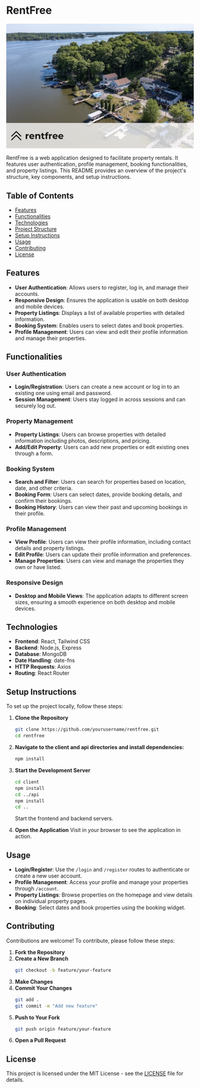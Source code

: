 # RentFree

![Description](cover.png)

RentFree is a web application designed to facilitate property rentals. It features user authentication, profile management, booking functionalities, and property listings. This README provides an overview of the project's structure, key components, and setup instructions.

## Table of Contents
- [Features](#features)
- [Functionalities](#functionalities)
- [Technologies](#technologies)
- [Project Structure](#project-structure)
- [Setup Instructions](#setup)
- [Usage](#usage)
- [Contributing](#contributing)
- [License](#license)

## Features
- **User Authentication**: Allows users to register, log in, and manage their accounts.
- **Responsive Design**: Ensures the application is usable on both desktop and mobile devices.
- **Property Listings**: Displays a list of available properties with detailed information.
- **Booking System**: Enables users to select dates and book properties.
- **Profile Management**: Users can view and edit their profile information and manage their properties.

## Functionalities

### User Authentication
- **Login/Registration**: Users can create a new account or log in to an existing one using email and password.
- **Session Management**: Users stay logged in across sessions and can securely log out.

### Property Management
- **Property Listings**: Users can browse properties with detailed information including photos, descriptions, and pricing.
- **Add/Edit Property**: Users can add new properties or edit existing ones through a form.

### Booking System
- **Search and Filter**: Users can search for properties based on location, date, and other criteria.
- **Booking Form**: Users can select dates, provide booking details, and confirm their bookings.
- **Booking History**: Users can view their past and upcoming bookings in their profile.

### Profile Management
- **View Profile**: Users can view their profile information, including contact details and property listings.
- **Edit Profile**: Users can update their profile information and preferences.
- **Manage Properties**: Users can view and manage the properties they own or have listed.

### Responsive Design
- **Desktop and Mobile Views**: The application adapts to different screen sizes, ensuring a smooth experience on both desktop and mobile devices.

## Technologies
- **Frontend**: React, Tailwind CSS
- **Backend**: Node.js, Express
- **Database**: MongoDB
- **Date Handling**: date-fns
- **HTTP Requests**: Axios
- **Routing**: React Router

## Setup Instructions

To set up the project locally, follow these steps:

1. **Clone the Repository**
    ```bash
    git clone https://github.com/yourusername/rentfree.git
    cd rentfree
    ```

2. **Navigate to the client and api directories and install dependencies:**
    ```bash
    npm install
    ```

3. **Start the Development Server**
    ```bash
    cd client
    npm install
    cd ../api
    npm install
    cd ..
    ```

    Start the frontend and backend servers.

4. **Open the Application**
    Visit in your browser to see the application in action.

## Usage

- **Login/Register**: Use the `/login` and `/register` routes to authenticate or create a new user account.
- **Profile Management**: Access your profile and manage your properties through `/account`.
- **Property Listings**: Browse properties on the homepage and view details on individual property pages.
- **Booking**: Select dates and book properties using the booking widget.

## Contributing

Contributions are welcome! To contribute, please follow these steps:

1. **Fork the Repository**
2. **Create a New Branch**
    ```bash
    git checkout -b feature/your-feature
    ```
3. **Make Changes**
4. **Commit Your Changes**
    ```bash
    git add .
    git commit -m "Add new feature"
    ```
5. **Push to Your Fork**
    ```bash
    git push origin feature/your-feature
    ```
6. **Open a Pull Request**

## License

This project is licensed under the MIT License - see the [LICENSE](LICENSE) file for details.
